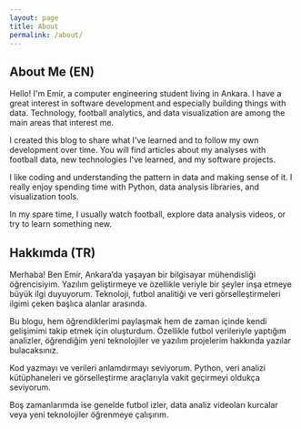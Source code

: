 ```yaml
---
layout: page
title: About
permalink: /about/
---
```


## About Me (EN)

Hello! I'm Emir, a computer engineering student living in Ankara. I have a great interest in software development and especially building things with data. Technology, football analytics, and data visualization are among the main areas that interest me.

I created this blog to share what I've learned and to follow my own development over time. You will find articles about my analyses with football data, new technologies I've learned, and my software projects.

I like coding and understanding the pattern in data and making sense of it. I really enjoy spending time with Python, data analysis libraries, and visualization tools.

In my spare time, I usually watch football, explore data analysis videos, or try to learn something new.


## Hakkımda (TR)

Merhaba! Ben Emir, Ankara’da yaşayan bir bilgisayar mühendisliği öğrencisiyim. Yazılım geliştirmeye ve özellikle veriyle bir şeyler inşa etmeye büyük ilgi duyuyorum. Teknoloji, futbol analitiği ve veri görselleştirmeleri ilgimi çeken başlıca alanlar arasında.

Bu blogu, hem öğrendiklerimi paylaşmak hem de zaman içinde kendi gelişimimi takip etmek için oluşturdum. Özellikle futbol verileriyle yaptığım analizler, öğrendiğim yeni teknolojiler ve yazılım projelerim hakkında yazılar bulacaksınız.

Kod yazmayı ve verileri anlamdırmayı seviyorum. Python, veri analizi kütüphaneleri ve görselleştirme araçlarıyla vakit geçirmeyi oldukça seviyorum.

Boş zamanlarımda ise genelde futbol izler, data analiz videoları kurcalar veya yeni teknolojiler öğrenmeye çalışırım.

